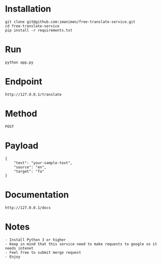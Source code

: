 # Installation 
    git clone git@github.com:imanimen/free-translate-service.git
    cd free-translate-service
    pip install -r requirements.txt
# Run
    python app.py
# Endpoint
    http://127.0.0.1/translate
# Method 
    POST
# Payload
    {
        "text": "your-sample-text",
        "source": "en",
        "target": "fa"
    }
# Documentation
    http://127.0.0.1/docs

# Notes
    - Install Python 3 or higher
    - Keep in mind that this service need to make requests to google so it needs intenet
    - Feel free to submit merge request 
    - Enjoy

